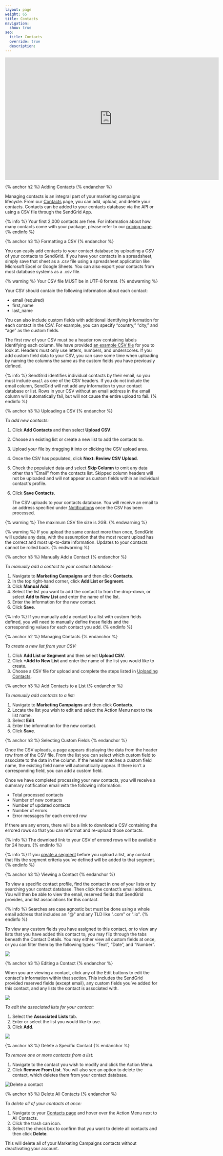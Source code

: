 ```yaml
---
layout: page
weight: 65
title: Contacts
navigation:
  show: true
seo:
  title: Contacts
  override: true
  description:
---
```


<iframe src="https://player.vimeo.com/video/121404093" width="700" height="400" frameborder="0" webkitallowfullscreen mozallowfullscreen allowfullscreen></iframe>

{% anchor h2 %}
Adding Contacts
{% endanchor %}

Managing contacts is an integral part of your marketing campaigns lifecycle. From our [Contacts]({{site.marketing_campaigns_url}}/contacts) page, you can add, upload, and delete your contacts. Contacts can be added to your contacts database via the API or using a CSV file through the SendGrid App.

{% info %}
Your first 2,000 contacts are free. For information about how many contacts come with your package, please refer to our [pricing page]({{site.pricing_url}}).
{% endinfo %}

{% anchor h3 %}
Formatting a CSV
{% endanchor %}

You can easily add contacts to your contact database by uploading a CSV of your contacts to SendGrid. If you have your
contacts in a spreadsheet, simply save that sheet as a .csv file using a spreadsheet application like Microsoft Excel or Google Sheets. You can also export your contacts from most database systems as a .csv file.

{% warning %}
Your CSV file MUST be in UTF-8 format.
{% endwarning %}

Your CSV should contain the following information about each contact:
* email (required)
* first_name
* last_name

You can also include custom fields with additional identifying information for each contact in the CSV. For example, you can specify “country,” “city,” and “age” as the custom fields.

The first row of your CSV must be a header row containing labels identifying each column. We have provided [an example CSV file]({{root_url}}/assets/example.csv) for you to look at. Headers must only use letters, numbers, and underscores. If you add custom field data to your CSV, you can save some time when uploading by naming the columns the same as the custom fields you have previously defined.

{% info %}
SendGrid identifies individual contacts by their email, so you must include ```email``` as one of the CSV headers. If you do not include the email column, SendGrid will not add any information to your contact database or list. Rows in your CSV without an email address in the email column will automatically fail, but will not cause the entire upload to fail.
{% endinfo %}

{% anchor h3 %}
Uploading a CSV
{% endanchor %}

*To add new contacts:*

1. Click **Add Contacts** and then select **Upload CSV**.
1. Choose an existing list or create a new list to add the contacts to.
1. Upload your file by dragging it into or clicking the CSV upload area.
1. Once the CSV has populated, click **Next: Review CSV Upload**.
1. Check the populated data and select **Skip Column** to omit any data other than "Email" from the contacts list. Skipped column headers will not be uploaded and will not appear as custom fields within an individual contact's profile.
1. Click **Save Contacts**.

   The CSV uploads to your contacts database. You will receive an email to an address specified under [Notifications](https://sendgrid.com/marketing_campaigns/ui/notifications) once the CSV has been processed.

{% warning %}
The maximum CSV file size is 2GB.
{% endwarning %}

{% warning %}
If you upload the same contact more than once, SendGrid will update any data, with the assumption that the most recent upload has the correct and most up-to-date information. Updates to your contacts cannot be rolled back.
{% endwarning %}

{% anchor h3 %}
Manually Add a Contact
{% endanchor %}

*To manually add a contact to your contact database:*

1. Navigate to **Marketing Campaigns** and then click **Contacts**.
1. In the top right-hand corner, click **Add List or Segment**.
1. Click **Manual Add**.
1. Select the list you want to add the contact to from the drop-down, or select **Add to New List** and enter the name of the list.
1. Enter the information for the new contact.
1. Click **Save**.

{% info %}
If you manually add a contact to a list with custom fields defined, you will need to manually define those fields and the corresponding values for each contact you add.
{% endinfo %}

{% anchor h2 %}
Managing Contacts
{% endanchor %}

*To create a new list from your CSV:*

1. Click **Add List or Segment** and then select **Upload CSV**.
1. Click **+Add to New List** and enter the name of the list you would like to create.
1. Choose a CSV file for upload and complete the steps listed in [Uploading Contacts](#-Uploading-Contacts).

{% anchor h3 %}
Add Contacts to a List
{% endanchor %}

*To manually add contacts to a list:*

1. Navigate to **Marketing Campaigns** and then click **Contacts**.
1. Locate the list you wish to edit and select the Action Menu next to the list name.
1. Select **Edit**.
1. Enter the information for the new contact.
1. Click **Save**.

{% anchor h3 %}
Selecting Custom Fields
{% endanchor %}

Once the CSV uploads, a page appears displaying the data from the header row from of the CSV file. From the list you can select which custom field to associate to the data in the column. If the header matches a custom field name, the existing field name will automatically appear. If there isn't a corresponding field, you can add a custom field.

Once we have completed processing your new contacts, you will receive a summary notification email with the following information:

* Total processed contacts
* Number of new contacts
* Number of updated contacts
* Number of errors
* Error messages for each errored row

If there are any errors, there will be a link to download a CSV containing the errored rows so that you can reformat and re-upload those contacts.

{% info %}
The download link to your CSV of errored rows will be available for 24 hours.
{% endinfo %}

{% info %}
If you [create a segment]({{root_url}}/User_Guide/Marketing_Campaigns/lists.html#-Create-a-Segment) before you
upload a list, any contact that fits the segment criteria you've defined will be added to that segment.
{% endinfo %}

{% anchor h3 %}
Viewing a Contact
{% endanchor %}

To view a specific contact profile, find the contact in one of your lists or by searching your contact database. Then click the contact’s email address. You will then be able to view the email, reserved fields that SendGrid provides, and list associations for this contact.

{% info %}
Searches are case agnostic but must be done using a whole email address that includes an "@" and any TLD like ".com" or ".io".
{% endinfo %}

To view any custom fields you have assigned to this contact, or to view any lists that you have added this contact to, you may flip through the tabs beneath the Contact Details. You may either view all custom fields at once, or you can filter them by the following types: “Text”, “Date”, and “Number”.

![]({{root_url}}/images/contact_profile_page_tabs.png)

{% anchor h3 %}
Editing a Contact
{% endanchor %}

When you are viewing a contact, click any of the Edit buttons to edit the contact's information within that section. This includes the SendGrid provided reserved fields (except email), any custom fields you’ve added for this contact, and any lists the contact is associated with.

![]({{root_url}}/images/editing_contact_custom_fields.png)

*To edit the associated lists for your contact:*
1. Select the **Associated Lists** tab.
1. Enter or select the list you would like to use.
1. Click **Add**.

![]({{root_url}}/images/editing_associated_lists.png)

{% anchor h3 %}
Delete a Specific Contact
{% endanchor %}

*To remove one or more contacts from a list:*
1. Navigate to the contact you wish to modify and click the Action Menu.
1. Click  **Remove From List**.
   You will also see an option to delete the contact, which deletes them from your contact database.

![]({{root_url}}/images/contacts_4.png "Delete a contact")

{% anchor h3 %}
Delete All Contacts
{% endanchor %}

*To delete all of your contacts at once:*
 1. Navigate to your [Contacts page](https://sendgrid.com/marketing_campaigns/contacts) and hover over the Action Menu next to All Contacts.
 1. Click the trash can icon.
 1. Select the check box to confirm that you want to delete all contacts and then click **Delete**.

This will delete all of your Marketing Campaigns contacts without deactivating your account.
